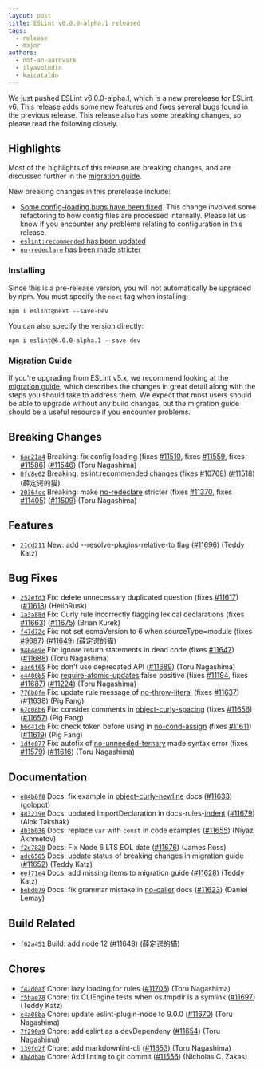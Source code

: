 ```yaml
---
layout: post
title: ESLint v6.0.0-alpha.1 released
tags:
  - release
  - major
authors:
  - not-an-aardvark
  - ilyavolodin
  - kaicataldo
---
```


We just pushed ESLint v6.0.0-alpha.1, which is a new prerelease for ESLint v6. This release adds some new features and fixes several bugs found in the previous release. This release also has some breaking changes, so please read the following closely.

## Highlights

Most of the highlights of this release are breaking changes, and are discussed further in the [migration guide](/docs/6.0.0/user-guide/migrating-to-6.0.0).

New breaking changes in this prerelease include:

* [Some config-loading bugs have been fixed](/docs/6.0.0/user-guide/migrating-to-6.0.0#-overrides-in-an-extended-config-file-can-now-be-overridden-by-a-parent-config-file). This change involved some refactoring to how config files are processed internally. Please let us know if you encounter any problems relating to configuration in this release.
* [`eslint:recommended` has been updated](/docs/6.0.0/user-guide/migrating-to-6.0.0#-eslintrecommended-has-been-updated)
* [`no-redeclare` has been made stricter](/docs/6.0.0/user-guide/migrating-to-6.0.0#no-redeclare-updates)

### Installing

Since this is a pre-release version, you will not automatically be upgraded by npm. You must specify the `next` tag when installing:

```
npm i eslint@next --save-dev
```

You can also specify the version directly:

```
npm i eslint@6.0.0-alpha.1 --save-dev
```

### Migration Guide

If you're upgrading from ESLint v5.x, we recommend looking at the [migration guide](/docs/6.0.0/user-guide/migrating-to-6.0.0), which describes the changes in great detail along with the steps you should take to address them. We expect that most users should be able to upgrade without any build changes, but the migration guide should be a useful resource if you encounter problems.


## Breaking Changes


* [`6ae21a4`](https://github.com/eslint/eslint/commit/6ae21a4bfe5a1566f787fbad798182a524b96d28) Breaking: fix config loading (fixes [#11510](https://github.com/eslint/eslint/issues/11510), fixes [#11559](https://github.com/eslint/eslint/issues/11559), fixes [#11586](https://github.com/eslint/eslint/issues/11586)) ([#11546](https://github.com/eslint/eslint/issues/11546)) (Toru Nagashima)
* [`0fc8e62`](https://github.com/eslint/eslint/commit/0fc8e62818bc8d0a0a804b59c6110818844df5f3) Breaking: eslint:recommended changes (fixes [#10768](https://github.com/eslint/eslint/issues/10768)) ([#11518](https://github.com/eslint/eslint/issues/11518)) (薛定谔的猫)
* [`20364cc`](https://github.com/eslint/eslint/commit/20364cc4f7fe0423adce0dd44fb24fc48e1cae4b) Breaking: make [no-redeclare](/docs/rules/no-redeclare) stricter (fixes [#11370](https://github.com/eslint/eslint/issues/11370), fixes [#11405](https://github.com/eslint/eslint/issues/11405)) ([#11509](https://github.com/eslint/eslint/issues/11509)) (Toru Nagashima)




## Features


* [`21dd211`](https://github.com/eslint/eslint/commit/21dd2116c70b93aa8dd50d2b15e202724b11486a) New: add --resolve-plugins-relative-to flag ([#11696](https://github.com/eslint/eslint/issues/11696)) (Teddy Katz)






## Bug Fixes


* [`252efd3`](https://github.com/eslint/eslint/commit/252efd337b1441debb6d2cc8f51a625549b2c535) Fix: delete unnecessary duplicated question (fixes [#11617](https://github.com/eslint/eslint/issues/11617)) ([#11618](https://github.com/eslint/eslint/issues/11618)) (HelloRusk)
* [`1a3a88d`](https://github.com/eslint/eslint/commit/1a3a88df2f952c34631d8e1d83de47178826fce0) Fix: Curly rule incorrectly flagging lexical declarations (fixes [#11663](https://github.com/eslint/eslint/issues/11663)) ([#11675](https://github.com/eslint/eslint/issues/11675)) (Brian Kurek)
* [`f47d72c`](https://github.com/eslint/eslint/commit/f47d72ce2f2edb80cd38810894b9d4bda896bb29) Fix: not set ecmaVersion to 6 when sourceType=module (fixes [#9687](https://github.com/eslint/eslint/issues/9687)) ([#11649](https://github.com/eslint/eslint/issues/11649)) (薛定谔的猫)
* [`9484e9e`](https://github.com/eslint/eslint/commit/9484e9ea188ff70683c3112e397c7fddcc3f8095) Fix: ignore return statements in dead code (fixes [#11647](https://github.com/eslint/eslint/issues/11647)) ([#11688](https://github.com/eslint/eslint/issues/11688)) (Toru Nagashima)
* [`aae6f65`](https://github.com/eslint/eslint/commit/aae6f6525557ba06e73f051511646056313fcf91) Fix: don't use deprecated API ([#11689](https://github.com/eslint/eslint/issues/11689)) (Toru Nagashima)
* [`e4400b5`](https://github.com/eslint/eslint/commit/e4400b5a02602bba7f67ea4cb874c231903c546a) Fix: [require-atomic-updates](/docs/rules/require-atomic-updates) false positive (fixes [#11194](https://github.com/eslint/eslint/issues/11194), fixes [#11687](https://github.com/eslint/eslint/issues/11687)) ([#11224](https://github.com/eslint/eslint/issues/11224)) (Toru Nagashima)
* [`776b0fe`](https://github.com/eslint/eslint/commit/776b0fe3d93da958517ac7752682091f22eb30b4) Fix: update rule message of [no-throw-literal](/docs/rules/no-throw-literal) (fixes [#11637](https://github.com/eslint/eslint/issues/11637)) ([#11638](https://github.com/eslint/eslint/issues/11638)) (Pig Fang)
* [`67c08b6`](https://github.com/eslint/eslint/commit/67c08b67509c54acd96aab2cec22efb53bfe6265) Fix: consider comments in [object-curly-spacing](/docs/rules/object-curly-spacing) (fixes [#11656](https://github.com/eslint/eslint/issues/11656)) ([#11657](https://github.com/eslint/eslint/issues/11657)) (Pig Fang)
* [`b6d41cb`](https://github.com/eslint/eslint/commit/b6d41cbe28a8b28b1c1d9aa36cb4c349c73f6f1d) Fix: check token before using in [no-cond-assign](/docs/rules/no-cond-assign) (fixes [#11611](https://github.com/eslint/eslint/issues/11611)) ([#11619](https://github.com/eslint/eslint/issues/11619)) (Pig Fang)
* [`1dfe077`](https://github.com/eslint/eslint/commit/1dfe077b7e47c6090277eb984e08bd472bb5595e) Fix: autofix of [no-unneeded-ternary](/docs/rules/no-unneeded-ternary) made syntax error (fixes [#11579](https://github.com/eslint/eslint/issues/11579)) ([#11616](https://github.com/eslint/eslint/issues/11616)) (Toru Nagashima)




## Documentation


* [`e84b6f8`](https://github.com/eslint/eslint/commit/e84b6f8b171ba4266164688f76d5ee45d278e5c2) Docs: fix example in [object-curly-newline](/docs/rules/object-curly-newline) docs ([#11633](https://github.com/eslint/eslint/issues/11633)) (golopot)
* [`483239e`](https://github.com/eslint/eslint/commit/483239ec74a0c13529fc99547a784b749f41dd54) Docs: updated ImportDeclaration in docs-rules-[indent](/docs/rules/indent) ([#11679](https://github.com/eslint/eslint/issues/11679)) (Alok Takshak)
* [`4b3b036`](https://github.com/eslint/eslint/commit/4b3b036d6240cdbc2d52e670de36b1117f5f34d7) Docs: replace `var` with `const` in code examples ([#11655](https://github.com/eslint/eslint/issues/11655)) (Niyaz Akhmetov)
* [`f2e7828`](https://github.com/eslint/eslint/commit/f2e78281d057f38b18cc160e81ed1bb54a5b9565) Docs: Fix Node 6 LTS EOL date ([#11676](https://github.com/eslint/eslint/issues/11676)) (James Ross)
* [`adc6585`](https://github.com/eslint/eslint/commit/adc6585ce074e03fc8a842e8ebc5b082a0ed0b65) Docs: update status of breaking changes in migration guide ([#11652](https://github.com/eslint/eslint/issues/11652)) (Teddy Katz)
* [`eef71e4`](https://github.com/eslint/eslint/commit/eef71e455e67040168c8df8a6c9c2b4fbe805a50) Docs: add missing items to migration guide ([#11628](https://github.com/eslint/eslint/issues/11628)) (Teddy Katz)
* [`bebd079`](https://github.com/eslint/eslint/commit/bebd0793eaf122b013cca501ff2c6b0fc05d5493) Docs: fix grammar mistake in [no-caller](/docs/rules/no-caller) docs ([#11623](https://github.com/eslint/eslint/issues/11623)) (Daniel Lemay)






## Build Related


* [`f62a451`](https://github.com/eslint/eslint/commit/f62a4510b007172c7160f007a6ec2aa2c9a80dd7) Build: add node 12 ([#11648](https://github.com/eslint/eslint/issues/11648)) (薛定谔的猫)




## Chores


* [`f42d0af`](https://github.com/eslint/eslint/commit/f42d0afd89874b459fce1eb1998247d53f9aa42b) Chore: lazy loading for rules ([#11705](https://github.com/eslint/eslint/issues/11705)) (Toru Nagashima)
* [`f5bae78`](https://github.com/eslint/eslint/commit/f5bae78c19d5359f67969a2ff344025082e253f4) Chore: fix CLIEngine tests when os.tmpdir is a symlink ([#11697](https://github.com/eslint/eslint/issues/11697)) (Teddy Katz)
* [`e4a08ba`](https://github.com/eslint/eslint/commit/e4a08bae82788136b6899262cb8b9ed4fe7964e6) Chore: update eslint-plugin-node to 9.0.0 ([#11670](https://github.com/eslint/eslint/issues/11670)) (Toru Nagashima)
* [`7f290a9`](https://github.com/eslint/eslint/commit/7f290a9044ca795884ac2e495cd31b2a35f109a6) Chore: add eslint as a devDependeny ([#11654](https://github.com/eslint/eslint/issues/11654)) (Toru Nagashima)
* [`139fd2f`](https://github.com/eslint/eslint/commit/139fd2f1254bcc524738f8c2645e0847df95e0d0) Chore: add markdownlint-cli ([#11653](https://github.com/eslint/eslint/issues/11653)) (Toru Nagashima)
* [`8b4dba6`](https://github.com/eslint/eslint/commit/8b4dba606f8306f8ad0a37e2174a6e3236f7ebe7) Chore: Add linting to git commit ([#11556](https://github.com/eslint/eslint/issues/11556)) (Nicholas C. Zakas)
